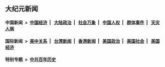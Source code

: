 ## 大纪元新闻

#### 中国新闻 &nbsp;>&nbsp; [中国经济](indexes/ncid283/README.md?02280045) &nbsp;| &nbsp; [大陆政治](indexes/ncid277/README.md?02280045) &nbsp;| &nbsp; [社会万象](indexes/ncid282/README.md?02280045) &nbsp;| &nbsp; [中国人权](indexes/ncid278/README.md?02280045) &nbsp;| &nbsp; [群体事件](indexes/ncid279/README.md?02280045) &nbsp;| &nbsp; [天灾人祸](indexes/ncid280/README.md?02280045)

#### 国际新闻 &nbsp;>&nbsp; [美中关系](indexes/nf1412576/README.md?02280045) &nbsp;| &nbsp; [台湾新闻](indexes/ncid1349361/README.md?02280045) &nbsp;| &nbsp; [香港新闻](indexes/ncid1349362/README.md?02280045) &nbsp;| &nbsp; [美国政治](indexes/ncid1078159/README.md?02280045) &nbsp;| &nbsp; [美国社会](indexes/ncid1078160/README.md?02280045) &nbsp;| &nbsp; [美国经济](indexes/ncid1078158/README.md?02280045)

#### 特别专题 &nbsp;>&nbsp; [中共百年历史](https://github.com/epoch-news/epoch-special/blob/master/README.md?02280045)  
